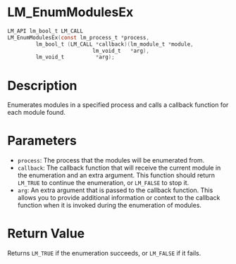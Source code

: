 # LM_EnumModulesEx

```c
LM_API lm_bool_t LM_CALL
LM_EnumModulesEx(const lm_process_t *process,
		 lm_bool_t (LM_CALL *callback)(lm_module_t *module,
					       lm_void_t   *arg),
		 lm_void_t          *arg);
```

# Description
Enumerates modules in a specified process and calls a callback function
for each module found.

# Parameters
 - `process`: The process that the modules will be enumerated from.
 - `callback`: The callback function that will receive the current module in
the enumeration and an extra argument. This function should return `LM_TRUE`
to continue the enumeration, or `LM_FALSE` to stop it.
 - `arg`: An extra argument that is passed to the callback function. This allows
you to provide additional information or context to the callback function when
it is invoked during the enumeration of modules.

# Return Value
Returns `LM_TRUE` if the enumeration succeeds, or `LM_FALSE` if it fails.
